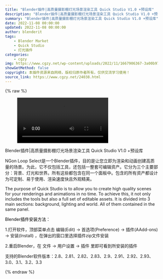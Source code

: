 ```yaml
---
title: "Blender插件|高质量摄影棚灯光场景渲染工具 Quick Studio V1.0 +预设库"
description: "Blender插件|高质量摄影棚灯光场景渲染工具 Quick Studio V1.0 +预设库"
summary: "Blender插件|高质量摄影棚灯光场景渲染工具 Quick Studio V1.0 +预设库"
date: 2022-11-08 00:00:00
updated: 2022-11-08 00:00:00
author: blenderit
tags: 
    - Blender Market
    - Quick Studio
    - 灯光插件
categories:
    - cgzy
img: https://www.cgzy.net/wp-content/uploads/2022/11/1667906367-3a00b973841276b.jpg
showGetMethod: false
copyright: 本插件资源来自网络，版权归原作者所有，仅供交流学习使用！
source_link: https://www.cgzy.net/24038.html
---
```


{% raw %}
<figure class="wp-block-video aligncenter"><video controls src="https://cloud.video.taobao.com/play/u/717183932/p/1/e/6/t/1/385003776478.mp4"></video></figure><div class="wp-block-pandastudio-title"><div class="title_style_01"><p>Blender插件|高质量摄影棚灯光场景渲染工具 Quick Studio V1.0 +预设库</p></div></div><p class="is-style-text-indent-2em">NGon Loop Select是一个Blender插件，目的是让您立即为渲染和动画创建高质量的场景。为此，它不仅包括工具，还包括一整套可编辑资产。它分为三个主要部分：背景、灯光和世界。所有这些都包含在同一个面板中。包含的所有资产都设计为可定制、易于使用、渲染速度快且外观精美。</p><p>The purpose of Quick Studio is to allow you to create high quality scenes for your renderings and animations in no time. To achieve this, it not only includes the tools but also a full set of editable assets. It is divided into 3 main sections: background, lighting and world. All of them contained in the same panel.</p><p><mark style="background-color:rgba(0, 0, 0, 0)" class="has-inline-color has-vivid-red-color">Blender插件安装方法：</mark></p><p>1.打开软件，顶部菜单点击 编辑(Edit) → 首选项(Preference) → 插件(AAdd-ons) → 安装(Install) ，在弹出的窗口里选择插件zip文件安装</p><p>2.重启Blender，在 文件 → 用户设置 → 插件 里即可看到所安装的插件</p><div class="wp-block-pandastudio-tips"><div class="tip success "><p>支持的Blender软件版本：2.8、2.81、2.82、2.83、2.9、2.91、2.92、2.93、3.0、3.1、3.2、3.3</p>
</div></div>
<div style="display: none">cgzy</div>
{% endraw %}